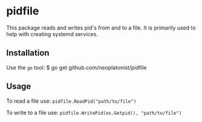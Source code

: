 # pidfile

This package reads and writes pid's from and to a file. It is primarily used to help with creating systemd services.

## Installation

Use the `go` tool:
	$ go get github.com/neoplatonist/pidfile

## Usage

To read a file use:
`pidfile.ReadPid("path/to/file")`

To write to a file use:
`pidfile.WritePid(os.Getpid(), "path/to/file")`
